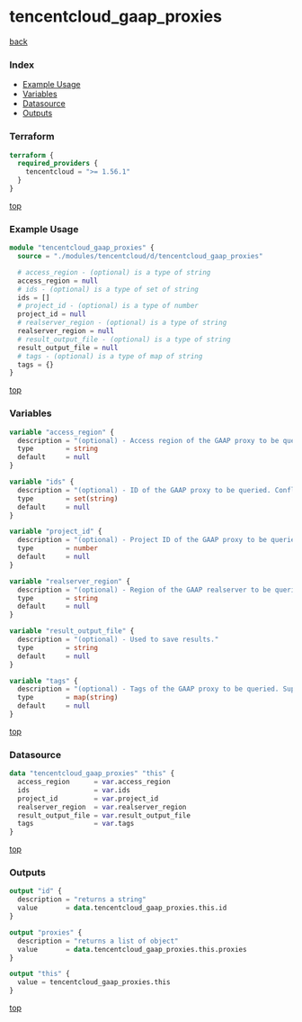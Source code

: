 # tencentcloud_gaap_proxies

[back](../tencentcloud.md)

### Index

- [Example Usage](#example-usage)
- [Variables](#variables)
- [Datasource](#datasource)
- [Outputs](#outputs)

### Terraform

```terraform
terraform {
  required_providers {
    tencentcloud = ">= 1.56.1"
  }
}
```

[top](#index)

### Example Usage

```terraform
module "tencentcloud_gaap_proxies" {
  source = "./modules/tencentcloud/d/tencentcloud_gaap_proxies"

  # access_region - (optional) is a type of string
  access_region = null
  # ids - (optional) is a type of set of string
  ids = []
  # project_id - (optional) is a type of number
  project_id = null
  # realserver_region - (optional) is a type of string
  realserver_region = null
  # result_output_file - (optional) is a type of string
  result_output_file = null
  # tags - (optional) is a type of map of string
  tags = {}
}
```

[top](#index)

### Variables

```terraform
variable "access_region" {
  description = "(optional) - Access region of the GAAP proxy to be queried. Conflict with `ids`."
  type        = string
  default     = null
}

variable "ids" {
  description = "(optional) - ID of the GAAP proxy to be queried. Conflict with `project_id`, `access_region` and `realserver_region`."
  type        = set(string)
  default     = null
}

variable "project_id" {
  description = "(optional) - Project ID of the GAAP proxy to be queried. Conflict with `ids`."
  type        = number
  default     = null
}

variable "realserver_region" {
  description = "(optional) - Region of the GAAP realserver to be queried. Conflict with `ids`."
  type        = string
  default     = null
}

variable "result_output_file" {
  description = "(optional) - Used to save results."
  type        = string
  default     = null
}

variable "tags" {
  description = "(optional) - Tags of the GAAP proxy to be queried. Support up to 5, display the information as long as it matches one."
  type        = map(string)
  default     = null
}
```

[top](#index)

### Datasource

```terraform
data "tencentcloud_gaap_proxies" "this" {
  access_region      = var.access_region
  ids                = var.ids
  project_id         = var.project_id
  realserver_region  = var.realserver_region
  result_output_file = var.result_output_file
  tags               = var.tags
}
```

[top](#index)

### Outputs

```terraform
output "id" {
  description = "returns a string"
  value       = data.tencentcloud_gaap_proxies.this.id
}

output "proxies" {
  description = "returns a list of object"
  value       = data.tencentcloud_gaap_proxies.this.proxies
}

output "this" {
  value = tencentcloud_gaap_proxies.this
}
```

[top](#index)
